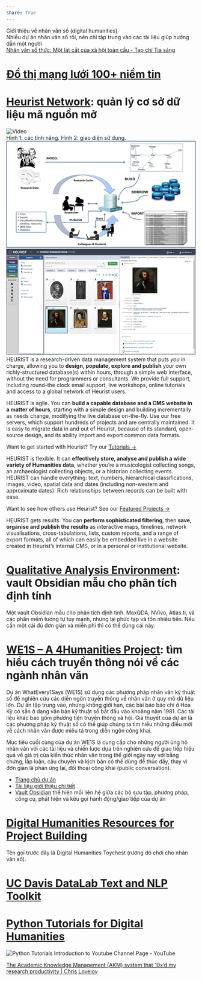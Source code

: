 ```yaml
---  
share: True  
---  
```

Giới thiệu về nhân văn số (digital humanities)   
Nhiều dự án nhăn văn số rồi, nên chỉ tập trung vào các tài liệu giúp hướng dẫn một người   
[Nhân văn số thức: Một lát cắt của xã hội toàn cầu - Tạp chí Tia sáng](https://tiasang.com.vn/khoa-hoc-cong-nghe/nhan-van-so-thuc-mot-lat-cat-cua-xa-hoi-toan-cau-11139/)  
# [Đồ thị mạng lưới 100+ niềm tin](https://github.com/QuaCau-TheSphere/belief-network)   
  
# [Heurist Network](https://heuristnetwork.org/): quản lý cơ sở dữ liệu mã nguồn mở   
![Video](https://www.youtube.com/watch?v=wuh9SRtE8eE&width=640&height=480)  
Hình 1: các tính năng. Hình 2: giao diện sử dụng.   
![](https://raw.githubusercontent.com/HeuristNetwork/heurist/h6dev/documentation_and_templates/assets/model%20and%20build.jpg)   
![](https://raw.githubusercontent.com/HeuristNetwork/heurist/h6dev/documentation_and_templates/assets/main%20interface%20v6.jpg)   
HEURIST is a research-driven data management system that puts _you_ in charge, allowing you to **design, populate, explore and publish** your own richly-structured database(s) within hours, through a simple web interface, without the need for programmers or consultants. We provide full support, including round-the clock email support, live workshops, online tutorials and access to a global network of Heurist users.  
  
HEURIST is agile. You can **build a capable database and a CMS website in a matter of hours**, starting with a simple design and building incrementally as needs change, modifying the live database on-the-fly. Use our free servers, which support hundreds of projects and are centrally maintained. It is easy to migrate data in and out of Heurist, because of its standard, open-source design, and its ability import and export common data formats.  
  
Want to get started with Heurist? Try our [Tutorials →](https://heuristnetwork.org/tutorials)  
  
HEURIST is flexible. It can **effectively store, analyse and publish a wide variety of Humanities data**, whether you’re a musicologist collecting songs, an archaeologist collecting objects, or a historian collecting events. HEURIST can handle everything: text, numbers, hierarchical classifications, images, video, spatial data and dates (including non-western and approximate dates). Rich relationships between records can be built with ease.  
  
Want to see how others use Heurist? See our [Featured Projects →](https://heuristnetwork.org/featured-projects)  
  
HEURIST gets results. You can **perform sophisticated filtering**, then **save, organise and publish the results** as interactive maps, timelines, network visualisations, cross-tabulations, lists, custom reports, and a range of export formats, all of which can easily be embedded live in a website created in Heurist’s internal CMS, or in a personal or institutional website.  
  
# [Qualitative Analysis Environment](https://axle.design/an-integrated-qualitative-analysis-environment-with-obsidian): vault Obsidian mẫu cho phân tích định tính  
Một vault Obsidian mẫu cho phân tích định tính. MaxQDA, NVivo, Atlas.ti, và các phần mềm tương tự tuy mạnh, nhưng lại phức tạp và tốn nhiều tiền. Nếu cần một cái đủ đơn giản và miễn phí thì có thể dùng cái này.  
  
# [WE1S – A 4Humanities Project](https://we1s.ucsb.edu/): tìm hiểu cách truyền thông nói về các ngành nhân văn  
Dự án WhatEvery1Says (WE1S) sử dụng các phương pháp nhân văn kỹ thuật số để nghiên cứu các diễn ngôn truyền thông về nhân văn ở quy mô dữ liệu lớn. Dự án tập trung vào, nhưng không giới hạn, các bài báo báo chí ở Hoa Kỳ có sẵn ở dạng văn bản kỹ thuật số bắt đầu vào khoảng năm 1981. Các tài liệu khác bao gồm phương tiện truyền thông xã hội. Giả thuyết của dự án là các phương pháp kỹ thuật số có thể giúp chúng ta tìm hiểu những điều mới về cách nhân văn được miêu tả trong diễn ngôn công khai.   
  
Mục tiêu cuối cùng của dự án WE1S là cung cấp cho những người ủng hộ nhân văn với các tài liệu và chiến lược dựa trên nghiên cứu để giao tiếp hiệu quả về giá trị của kiến thức nhân văn trong thế giới ngày nay với bằng chứng, lập luận, câu chuyện và kịch bản có thể dùng để thúc đẩy, thay vì đơn giản là phản ứng lại, đối thoại công khai (public conversation).  
  
- [Trang chủ dự án](https://we1s.ucsb.edu/ "https://we1s.ucsb.edu/")  
- [Tài liệu giới thiệu chi tiết](https://we1s.ucsb.edu/wp-content/uploads/WE1SIllustratedGuide.pdf)  
- [Vault Obsidian](https://publish.obsidian.md/we1s/WE1S) thể hiện mối liên hệ giữa các bộ sưu tập, phương pháp, công cụ, phát hiện và kêu gọi hành động/giao tiếp của dự án  
  
# [Digital Humanities Resources for Project Building](http://dhresourcesforprojectbuilding.pbworks.com)  
Tên gọi trước đây là Digital Humanities Toychest (rương đồ chơi cho nhân văn số).  
# [UC Davis DataLab Text and NLP Toolkit](https://ucdavisdatalab.github.io/research-toolkits/nlp_researcher_toolkit.html)  
# [Python Tutorials for Digital Humanities](https://www.youtube.com/@python-programming)  
![Python Tutorials Introduction to Youtube Channel Page - YouTube](https://www.youtube.com/watch?v=i4MneyaJPG4)  
  
[The Academic Knowledge Management (AKM) system that 10x’d my research productivity | Chris Lovejoy](https://www.chrislovejoy.me/akm)